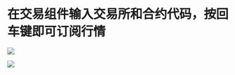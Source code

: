# 在交易组件输入交易所和合约代码，按回车键即可订阅行情

![](https://gitee.com/hxc8/images5/raw/master/img/202407172334890.jpg)

![](images/WEBRESOURCEb627b9c7276216e727122bf26ee22eed截图.png)